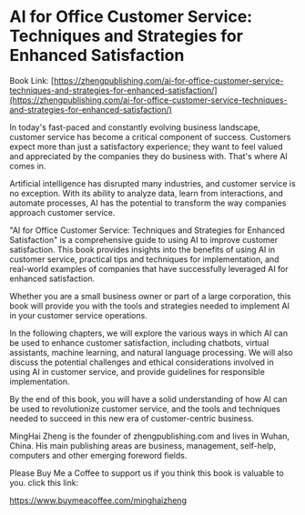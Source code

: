 # AI for Office Customer Service: Techniques and Strategies for Enhanced Satisfaction

Book Link: [https://zhengpublishing.com/ai-for-office-customer-service-techniques-and-strategies-for-enhanced-satisfaction/](https://zhengpublishing.com/ai-for-office-customer-service-techniques-and-strategies-for-enhanced-satisfaction/)

In today's fast-paced and constantly evolving business landscape, customer service has become a critical component of success. Customers expect more than just a satisfactory experience; they want to feel valued and appreciated by the companies they do business with. That's where AI comes in.

Artificial intelligence has disrupted many industries, and customer service is no exception. With its ability to analyze data, learn from interactions, and automate processes, AI has the potential to transform the way companies approach customer service.

"AI for Office Customer Service: Techniques and Strategies for Enhanced Satisfaction" is a comprehensive guide to using AI to improve customer satisfaction. This book provides insights into the benefits of using AI in customer service, practical tips and techniques for implementation, and real-world examples of companies that have successfully leveraged AI for enhanced satisfaction.

Whether you are a small business owner or part of a large corporation, this book will provide you with the tools and strategies needed to implement AI in your customer service operations.

In the following chapters, we will explore the various ways in which AI can be used to enhance customer satisfaction, including chatbots, virtual assistants, machine learning, and natural language processing. We will also discuss the potential challenges and ethical considerations involved in using AI in customer service, and provide guidelines for responsible implementation.

By the end of this book, you will have a solid understanding of how AI can be used to revolutionize customer service, and the tools and techniques needed to succeed in this new era of customer-centric business.

MingHai Zheng is the founder of zhengpublishing.com and lives in Wuhan, China. His main publishing areas are business, management, self-help, computers and other emerging foreword fields.

Please Buy Me a Coffee to support us if you think this book is valuable to you. click this link:

https://www.buymeacoffee.com/minghaizheng
